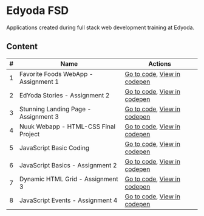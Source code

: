 # Edyoda FSD
Applications created during full stack web development training at Edyoda.

## Content

| # | Name | Actions |
| --- | --- | --- |
| 1 | Favorite Foods WebApp - Assignment 1 | [Go to code](https://github.com/jothomas1996/edyoda-fsd/tree/main/1%20-%20favorite%20foods%20webapp%20%5Bassignment%201%5D), [View in codepen](https://codepen.io/jothomas/full/ZErQqNx) |
| 2 | EdYoda Stories - Assignment 2 | [Go to code](https://github.com/jothomas1996/edyoda-fsd/tree/main/2%20-%20edyoda%20stories%20%5Bassignment%202%5D), [View in codepen](https://codepen.io/jothomas/full/yLvgYMe) |
| 3 | Stunning Landing Page - Assignment 3 | [Go to code](https://github.com/jothomas1996/edyoda-fsd/tree/main/3%20-%20stunning%20landing%20page%20%5Bassignment%203%5D), [View in codepen](https://codepen.io/jothomas/full/NWyvvJK) |
| 4 | Nuuk Webapp - HTML-CSS Final Project | [Go to code](https://github.com/jothomas1996/edyoda-fsd/tree/main/4%20-%20nuuk%20webapp), [View in codepen](https://codepen.io/jothomas/pen/YzeepoL) |
| 5 | JavaScript Basic Coding | [Go to code](https://github.com/jothomas1996/edyoda-fsd/tree/main/5%20-%20JavaScript%20Basic%20Coding), [View in codepen](https://codepen.io/jothomas/pen/mdXjBxe) |
| 6 | JavaScript Basics - Assignment 2 | [Go to code](https://github.com/jothomas1996/edyoda-fsd/tree/main/6%20-%20javaScript%20basic%20%5Bassignment%202%5D), [View in codepen](https://codepen.io/pen/?editors=0011) |
| 7 | Dynamic HTML Grid - Assignment 3 | [Go to code](https://github.com/jothomas1996/7-dynamic-html-grid.git), [View in codepen](https://codepen.io/jothomas/full/GRxKZjL) |
| 8 | JavaScript Events - Assignment 4 | [Go to code](https://github.com/jothomas1996/8-js-events-product-detail-page), [View in codepen](https://codepen.io/jothomas/full/wvmKBgo) |